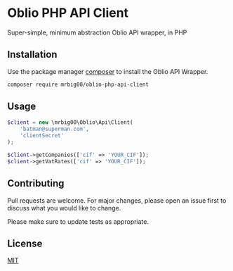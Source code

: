 # Oblio PHP API Client

Super-simple, minimum abstraction Oblio API wrapper, in PHP

## Installation

Use the package manager [composer](https://getcomposer.org/) to install the Oblio API Wrapper.

```bash
composer require mrbig00/oblio-php-api-client
```

## Usage

```php
$client = new \mrbig00\Oblio\Api\Client(
    'batman@superman.com',
    'clientSecret'
);

$client->getCompanies(['cif' => 'YOUR_CIF']);
$client->getVatRates(['cif' => 'YOUR_CIF']);

```

## Contributing
Pull requests are welcome. For major changes, please open an issue first to discuss what you would like to change.

Please make sure to update tests as appropriate.

## License
[MIT](https://choosealicense.com/licenses/mit/)